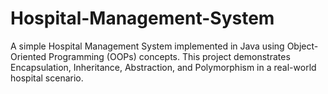 # Hospital-Management-System
A simple Hospital Management System implemented in Java using Object-Oriented Programming (OOPs) concepts. This project demonstrates Encapsulation, Inheritance, Abstraction, and Polymorphism in a real-world hospital scenario. 
